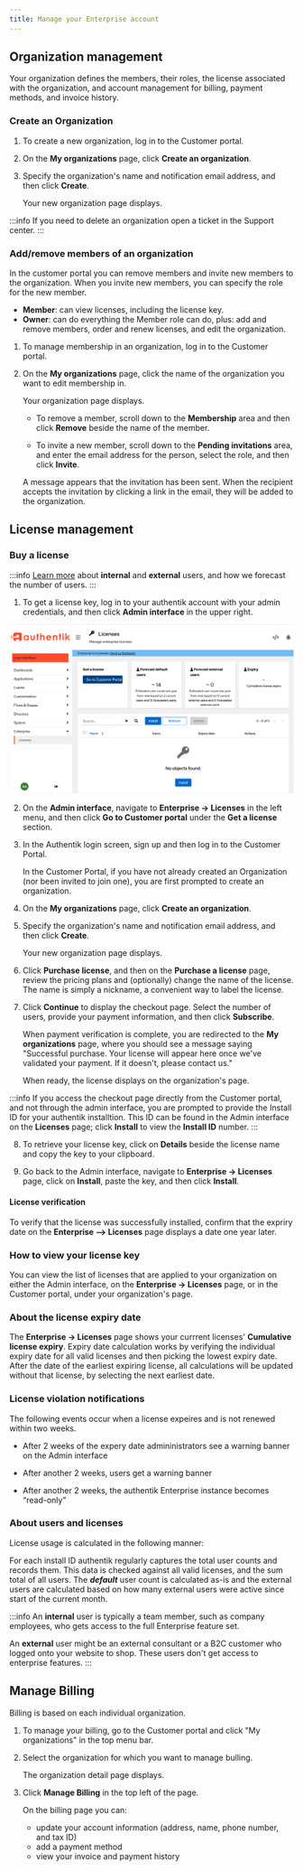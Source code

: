 ```yaml
---
title: Manage your Enterprise account
---
```


## Organization management

Your organization defines the members, their roles, the license associated with the organization, and account management for billing, payment methods, and invoice history.

### Create an Organization

1. To create a new organization, log in to the Customer portal.

2. On the **My organizations** page, click **Create an organization**.

3. Specify the organization's name and notification email address, and then click **Create**.

    Your new organization page displays.

:::info
If you need to delete an organization open a ticket in the Support center.
:::

### Add/remove members of an organization

In the customer portal you can remove members and invite new members to the organization. When you invite new members, you can specify the role for the new member.

-   **Member**: can view licenses, including the license key.
-   **Owner**: can do everything the Member role can do, plus: add and remove members, order and renew licenses, and edit the organization.

1. To manage membership in an organization, log in to the Customer portal.

2. On the **My organizations** page, click the name of the organization you want to edit membership in.

    Your organization page displays.

    - To remove a member, scroll down to the **Membership** area and then click **Remove** beside the name of the member.

    - To invite a new member, scroll down to the **Pending invitations** area, and enter the email address for the person, select the role, and then click **Invite**.

    A message appears that the invitation has been sent. When the recipient accepts the invitation by clicking a link in the email, they will be added to the organization.

## License management

### Buy a license

:::info
[Learn more](#about-users) about **internal** and **external** users, and how we forecast the number of users.
:::

1. To get a license key, log in to your authentik account with your admin credentials, and then click **Admin interface** in the upper right.

!["Admin interface licenses page"](./licenses-page-admin.png)

2. On the **Admin interface**, navigate to **Enterprise → Licenses** in the left menu, and then click **Go to Customer portal** under the **Get a license** section.

3. In the Authentik login screen, sign up and then log in to the Customer Portal.

    In the Customer Portal, if you have not already created an Organization (nor been invited to join one), you are first prompted to create an organization.

4. On the **My organizations** page, click **Create an organization**.

5. Specify the organization's name and notification email address, and then click **Create**.

    Your new organization page displays.

6. Click **Purchase license**, and then on the **Purchase a license** page, review the pricing plans and (optionally) change the name of the license. The name is simply a nickname, a convenient way to label the license.

7. Click **Continue** to display the checkout page. Select the number of users, provide your payment information, and then click **Subscribe**.

    When payment verification is complete, you are redirected to the **My organizations** page, where you should see a message saying "Successful purchase. Your license will appear here once we've validated your payment. If it doesn't, please contact us."

    When ready, the license displays on the organization's page.

:::info
If you access the checkout page directly from the Customer portal, and not through the admin interface, you are prompted to provide the Install ID for your authentik installtion. This ID can be found in the Admin interface on the **Licenses** page; click **Install** to view the **Install ID** number.
:::

8. To retrieve your license key, click on **Details** beside the license name and copy the key to your clipboard.

9. Go back to the Admin interface, navigate to **Enterprise -> Licenses** page, click on **Install**, paste the key, and then click **Install**.

#### License verification

To verify that the license was successfully installed, confirm that the expriry date on the **Enterprise --> Licenses** page displays a date one year later.

### How to view your license key

You can view the list of licenses that are applied to your organization on either the Admin interface, on the **Enterprise -> Licenses** page, or in the Customer portal, under your organization's page.

### About the license expiry date

The **Enterprise -> Licenses** page shows your currrent licenses' **Cumulative license expiry**. Expiry date calculation works by verifying the individual expiry date for all valid licenses and then picking the lowest expiry date. After the date of the earliest expiring license, all calculations will be updated without that license, by selecting the next earliest date.

### License violation notifications

The following events occur when a license expeires and is not renewed within two weeks.

-   After 2 weeks of the expery date admininistrators see a warning banner on the Admin interface

-   After another 2 weeks, users get a warning banner

-   After another 2 weeks, the authentik Enterprise instance becomes “read-only”

### About users and licenses

License usage is calculated in the following manner:

For each install ID authentik regularly captures the total user counts and records them. This data is checked against all valid licenses, and the sum total of all users. The **_default_** user count is calculated as-is and the external users are calculated based on how many external users were active since start of the current month.

:::info
An **internal** user is typically a team member, such as company employees, who gets access to the full Enterprise feature set.

An **external** user might be an external consultant or a B2C customer who logged onto your website to shop. These users don't get access to enterprise features.
:::

## Manage Billing

Billing is based on each individual organization.

1. To manage your billing, go to the Customer portal and click "My organizations" in the top menu bar.

2. Select the organization for which you want to manage bulling.

    The organization detail page displays.

3. Click **Manage Billing** in the top left of the page.

    On the billing page you can:

    - update your account information (address, name, phone number, and tax ID)
    - add a payment method
    - view your invoice and payment history
